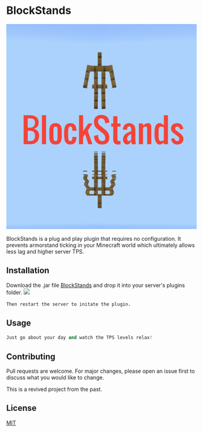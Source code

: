 # BlockStands
![](https://github.com/MrFrank2716/BlockStands/blob/main/BlockStandsPromo.gif)

BlockStands is a plug and play plugin that requires no configuration. It prevents armorstand ticking in your Minecraft world which ultimately allows less lag and higher server TPS.

## Installation

Download the .jar file [BlockStands](https://github.com/MrFrank2716/BlockStands/blob/main/BlockStands-1.0.jar) and drop it into your server's plugins folder.
![](https://serverminer.com/article/content/images/2018/01/how-to-install-minecraft-plugins-plugins.png)
```bash
Then restart the server to initate the plugin.
```

## Usage

```python
Just go about your day and watch the TPS levels relax!
```

## Contributing
Pull requests are welcome. For major changes, please open an issue first to discuss what you would like to change.

This is a revived project from the past.

## License
[MIT](https://choosealicense.com/licenses/mit/)
